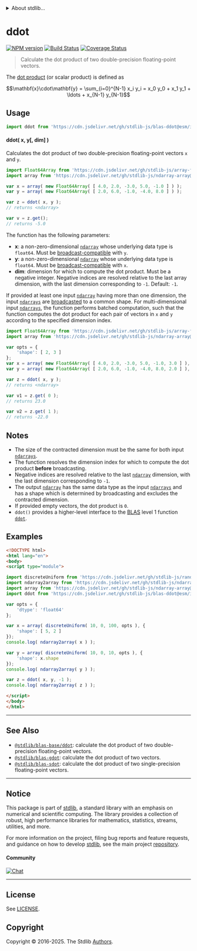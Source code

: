 <!--

@license Apache-2.0

Copyright (c) 2020 The Stdlib Authors.

Licensed under the Apache License, Version 2.0 (the "License");
you may not use this file except in compliance with the License.
You may obtain a copy of the License at

   http://www.apache.org/licenses/LICENSE-2.0

Unless required by applicable law or agreed to in writing, software
distributed under the License is distributed on an "AS IS" BASIS,
WITHOUT WARRANTIES OR CONDITIONS OF ANY KIND, either express or implied.
See the License for the specific language governing permissions and
limitations under the License.

-->


<details>
  <summary>
    About stdlib...
  </summary>
  <p>We believe in a future in which the web is a preferred environment for numerical computation. To help realize this future, we've built stdlib. stdlib is a standard library, with an emphasis on numerical and scientific computation, written in JavaScript (and C) for execution in browsers and in Node.js.</p>
  <p>The library is fully decomposable, being architected in such a way that you can swap out and mix and match APIs and functionality to cater to your exact preferences and use cases.</p>
  <p>When you use stdlib, you can be absolutely certain that you are using the most thorough, rigorous, well-written, studied, documented, tested, measured, and high-quality code out there.</p>
  <p>To join us in bringing numerical computing to the web, get started by checking us out on <a href="https://github.com/stdlib-js/stdlib">GitHub</a>, and please consider <a href="https://opencollective.com/stdlib">financially supporting stdlib</a>. We greatly appreciate your continued support!</p>
</details>

# ddot

[![NPM version][npm-image]][npm-url] [![Build Status][test-image]][test-url] [![Coverage Status][coverage-image]][coverage-url] <!-- [![dependencies][dependencies-image]][dependencies-url] -->

> Calculate the dot product of two double-precision floating-point vectors.

<section class="intro">

The [dot product][dot-product] (or scalar product) is defined as

<!-- <equation class="equation" label="eq:dot_product" align="center" raw="\mathbf{x}\cdot\mathbf{y} = \sum_{i=0}^{N-1} x_i y_i = x_0 y_0 + x_1 y_1 + \ldots + x_{N-1} y_{N-1}" alt="Dot product definition."> -->

```math
\mathbf{x}\cdot\mathbf{y} = \sum_{i=0}^{N-1} x_i y_i = x_0 y_0 + x_1 y_1 + \ldots + x_{N-1} y_{N-1}
```

<!-- <div class="equation" align="center" data-raw-text="\mathbf{x}\cdot\mathbf{y} = \sum_{i=0}^{N-1} x_i y_i = x_0 y_0 + x_1 y_1 + \ldots + x_{N-1} y_{N-1}" data-equation="eq:dot_product">
    <img src="https://cdn.jsdelivr.net/gh/stdlib-js/stdlib@d0afc603cdda35b11d5bd1633dd4dddb0d59e117/lib/node_modules/@stdlib/blas/ddot/docs/img/equation_dot_product.svg" alt="Dot product definition.">
    <br>
</div> -->

<!-- </equation> -->

</section>

<!-- /.intro -->



<section class="usage">

## Usage

```javascript
import ddot from 'https://cdn.jsdelivr.net/gh/stdlib-js/blas-ddot@esm/index.mjs';
```

#### ddot( x, y\[, dim] )

Calculates the dot product of two double-precision floating-point vectors `x` and `y`.

```javascript
import Float64Array from 'https://cdn.jsdelivr.net/gh/stdlib-js/array-float64@esm/index.mjs';
import array from 'https://cdn.jsdelivr.net/gh/stdlib-js/ndarray-array@esm/index.mjs';

var x = array( new Float64Array( [ 4.0, 2.0, -3.0, 5.0, -1.0 ] ) );
var y = array( new Float64Array( [ 2.0, 6.0, -1.0, -4.0, 8.0 ] ) );

var z = ddot( x, y );
// returns <ndarray>

var v = z.get();
// returns -5.0
```

The function has the following parameters:

-   **x**: a non-zero-dimensional [`ndarray`][@stdlib/ndarray/ctor] whose underlying data type is `float64`. Must be [broadcast-compatible][@stdlib/ndarray/base/broadcast-shapes] with `y`.
-   **y**: a non-zero-dimensional [`ndarray`][@stdlib/ndarray/ctor] whose underlying data type is `float64`. Must be [broadcast-compatible][@stdlib/ndarray/base/broadcast-shapes] with `x`.
-   **dim**: dimension for which to compute the dot product. Must be a negative integer. Negative indices are resolved relative to the last array dimension, with the last dimension corresponding to `-1`. Default: `-1`.

If provided at least one input [`ndarray`][@stdlib/ndarray/ctor] having more than one dimension, the input [`ndarrays`][@stdlib/ndarray/ctor] are [broadcasted][@stdlib/ndarray/base/broadcast-shapes] to a common shape. For multi-dimensional input [`ndarrays`][@stdlib/ndarray/ctor], the function performs batched computation, such that the function computes the dot product for each pair of vectors in `x` and `y` according to the specified dimension index.

```javascript
import Float64Array from 'https://cdn.jsdelivr.net/gh/stdlib-js/array-float64@esm/index.mjs';
import array from 'https://cdn.jsdelivr.net/gh/stdlib-js/ndarray-array@esm/index.mjs';

var opts = {
    'shape': [ 2, 3 ]
};
var x = array( new Float64Array( [ 4.0, 2.0, -3.0, 5.0, -1.0, 3.0 ] ), opts );
var y = array( new Float64Array( [ 2.0, 6.0, -1.0, -4.0, 8.0, 2.0 ] ), opts );

var z = ddot( x, y );
// returns <ndarray>

var v1 = z.get( 0 );
// returns 23.0

var v2 = z.get( 1 );
// returns -22.0
```

</section>

<!-- /.usage -->

<section class="notes">

## Notes

-   The size of the contracted dimension must be the same for both input [`ndarrays`][@stdlib/ndarray/ctor].
-   The function resolves the dimension index for which to compute the dot product **before** broadcasting.
-   Negative indices are resolved relative to the last [`ndarray`][@stdlib/ndarray/ctor] dimension, with the last dimension corresponding to `-1`.
-   The output [`ndarray`][@stdlib/ndarray/ctor] has the same data type as the input [`ndarrays`][@stdlib/ndarray/ctor] and has a shape which is determined by broadcasting and excludes the contracted dimension.
-   If provided empty vectors, the dot product is `0`.
-   `ddot()` provides a higher-level interface to the [BLAS][blas] level 1 function [`ddot`][@stdlib/blas/base/ddot].

</section>

<!-- /.notes -->

<section class="examples">

## Examples

<!-- eslint no-undef: "error" -->

```html
<!DOCTYPE html>
<html lang="en">
<body>
<script type="module">

import discreteUniform from 'https://cdn.jsdelivr.net/gh/stdlib-js/random-array-discrete-uniform@esm/index.mjs';
import ndarray2array from 'https://cdn.jsdelivr.net/gh/stdlib-js/ndarray-to-array@esm/index.mjs';
import array from 'https://cdn.jsdelivr.net/gh/stdlib-js/ndarray-array@esm/index.mjs';
import ddot from 'https://cdn.jsdelivr.net/gh/stdlib-js/blas-ddot@esm/index.mjs';

var opts = {
    'dtype': 'float64'
};

var x = array( discreteUniform( 10, 0, 100, opts ), {
    'shape': [ 5, 2 ]
});
console.log( ndarray2array( x ) );

var y = array( discreteUniform( 10, 0, 10, opts ), {
    'shape': x.shape
});
console.log( ndarray2array( y ) );

var z = ddot( x, y, -1 );
console.log( ndarray2array( z ) );

</script>
</body>
</html>
```

</section>

<!-- /.examples -->

<!-- Section for related `stdlib` packages. Do not manually edit this section, as it is automatically populated. -->

<section class="related">

* * *

## See Also

-   <span class="package-name">[`@stdlib/blas-base/ddot`][@stdlib/blas/base/ddot]</span><span class="delimiter">: </span><span class="description">calculate the dot product of two double-precision floating-point vectors.</span>
-   <span class="package-name">[`@stdlib/blas-gdot`][@stdlib/blas/gdot]</span><span class="delimiter">: </span><span class="description">calculate the dot product of two vectors.</span>
-   <span class="package-name">[`@stdlib/blas-sdot`][@stdlib/blas/sdot]</span><span class="delimiter">: </span><span class="description">calculate the dot product of two single-precision floating-point vectors.</span>

</section>

<!-- /.related -->

<!-- Section for all links. Make sure to keep an empty line after the `section` element and another before the `/section` close. -->


<section class="main-repo" >

* * *

## Notice

This package is part of [stdlib][stdlib], a standard library with an emphasis on numerical and scientific computing. The library provides a collection of robust, high performance libraries for mathematics, statistics, streams, utilities, and more.

For more information on the project, filing bug reports and feature requests, and guidance on how to develop [stdlib][stdlib], see the main project [repository][stdlib].

#### Community

[![Chat][chat-image]][chat-url]

---

## License

See [LICENSE][stdlib-license].


## Copyright

Copyright &copy; 2016-2025. The Stdlib [Authors][stdlib-authors].

</section>

<!-- /.stdlib -->

<!-- Section for all links. Make sure to keep an empty line after the `section` element and another before the `/section` close. -->

<section class="links">

[npm-image]: http://img.shields.io/npm/v/@stdlib/blas-ddot.svg
[npm-url]: https://npmjs.org/package/@stdlib/blas-ddot

[test-image]: https://github.com/stdlib-js/blas-ddot/actions/workflows/test.yml/badge.svg?branch=main
[test-url]: https://github.com/stdlib-js/blas-ddot/actions/workflows/test.yml?query=branch:main

[coverage-image]: https://img.shields.io/codecov/c/github/stdlib-js/blas-ddot/main.svg
[coverage-url]: https://codecov.io/github/stdlib-js/blas-ddot?branch=main

<!--

[dependencies-image]: https://img.shields.io/david/stdlib-js/blas-ddot.svg
[dependencies-url]: https://david-dm.org/stdlib-js/blas-ddot/main

-->

[chat-image]: https://img.shields.io/gitter/room/stdlib-js/stdlib.svg
[chat-url]: https://app.gitter.im/#/room/#stdlib-js_stdlib:gitter.im

[stdlib]: https://github.com/stdlib-js/stdlib

[stdlib-authors]: https://github.com/stdlib-js/stdlib/graphs/contributors

[umd]: https://github.com/umdjs/umd
[es-module]: https://developer.mozilla.org/en-US/docs/Web/JavaScript/Guide/Modules

[deno-url]: https://github.com/stdlib-js/blas-ddot/tree/deno
[deno-readme]: https://github.com/stdlib-js/blas-ddot/blob/deno/README.md
[umd-url]: https://github.com/stdlib-js/blas-ddot/tree/umd
[umd-readme]: https://github.com/stdlib-js/blas-ddot/blob/umd/README.md
[esm-url]: https://github.com/stdlib-js/blas-ddot/tree/esm
[esm-readme]: https://github.com/stdlib-js/blas-ddot/blob/esm/README.md
[branches-url]: https://github.com/stdlib-js/blas-ddot/blob/main/branches.md

[stdlib-license]: https://raw.githubusercontent.com/stdlib-js/blas-ddot/main/LICENSE

[dot-product]: https://en.wikipedia.org/wiki/Dot_product

[blas]: http://www.netlib.org/blas

[@stdlib/ndarray/ctor]: https://github.com/stdlib-js/ndarray-ctor/tree/esm

[@stdlib/ndarray/base/broadcast-shapes]: https://github.com/stdlib-js/ndarray-base-broadcast-shapes/tree/esm

[@stdlib/blas/base/ddot]: https://github.com/stdlib-js/blas-base-ddot/tree/esm

<!-- <related-links> -->

[@stdlib/blas/gdot]: https://github.com/stdlib-js/blas-gdot/tree/esm

[@stdlib/blas/sdot]: https://github.com/stdlib-js/blas-sdot/tree/esm

<!-- </related-links> -->

</section>

<!-- /.links -->
